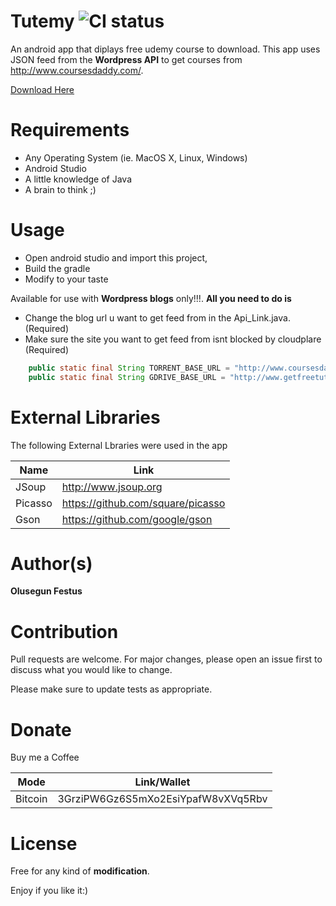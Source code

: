 # Tutemy ![CI status](https://img.shields.io/badge/build-passing-brightgreen.svg)
An android app that diplays free udemy course to download.
This app uses JSON feed from the **Wordpress API** to get courses from http://www.coursesdaddy.com/.

[Download Here](http://atornel.com/apks/tutemy.apk)

# Requirements
* Any Operating System (ie. MacOS X, Linux, Windows)
* Android Studio
* A little knowledge of Java
* A brain to think ;)

# Usage
* Open android studio and import this project,
* Build the gradle
* Modify to your taste


Available for use with **Wordpress blogs** only!!!.
**All you need to do is**
* Change the blog url u want to get feed from in the Api_Link.java. (Required)
* Make sure the site you want to get feed from isnt blocked by cloudplare (Required)

```java
    public static final String TORRENT_BASE_URL = "http://www.coursesdaddy.com/";
    public static final String GDRIVE_BASE_URL = "http://www.getfreetutorial.com/";
```
# External Libraries
The following External Lbraries were used in the app

| Name | Link |
| ------ | ------ |
| JSoup | http://www.jsoup.org |
| Picasso | https://github.com/square/picasso |
| Gson | https://github.com/google/gson |


# Author(s)
**Olusegun Festus**


# Contribution
Pull requests are welcome. For major changes, please open an issue first to discuss what you would like to change.

Please make sure to update tests as appropriate.


# Donate

Buy me a Coffee

| Mode | Link/Wallet|
| ------| ------------|
| Bitcoin | 3GrziPW6Gz6S5mXo2EsiYpafW8vXVq5Rbv|

# License

Free for any kind of **modification**.


Enjoy if you like it:)
